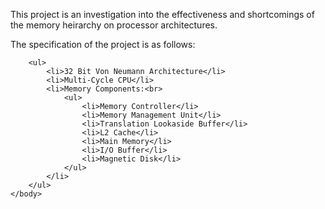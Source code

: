 <html>
	<body>
		<p>This project is an investigation into the effectiveness and shortcomings of the 
		memory heirarchy on processor architectures.</p>
		<p>The specification of the project is as follows:<p>

		<ul>
			<li>32 Bit Von Neumann Architecture</li>
			<li>Multi-Cycle CPU</li>
			<li>Memory Components:<br>
				<ul>
					<li>Memory Controller</li>
					<li>Memory Management Unit</li>
					<li>Translation Lookaside Buffer</li>
					<li>L2 Cache</li>
					<li>Main Memory</li>
					<li>I/O Buffer</li>
					<li>Magnetic Disk</li>
				</ul>
			</li>
		</ul>
	</body>
</html>